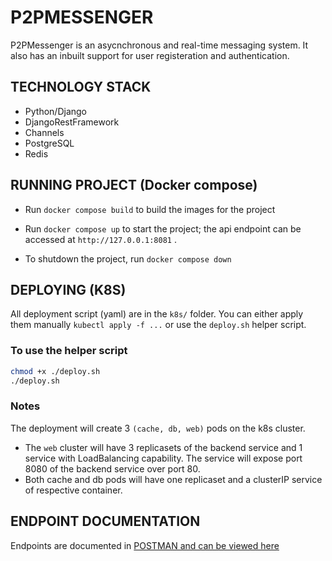 # P2PMESSENGER

P2PMessenger is an asycnchronous and real-time messaging system. It also has an inbuilt support for user registeration and authentication.

## TECHNOLOGY STACK

- Python/Django
- DjangoRestFramework
- Channels
- PostgreSQL
- Redis

## RUNNING PROJECT (Docker compose)

- Run `docker compose build` to build the images for the project
- Run `docker compose up` to start the project; the api endpoint can be accessed at `http://127.0.0.1:8081` .

- To shutdown the project, run `docker compose down`

## DEPLOYING (K8S)

All deployment script (yaml) are in the `k8s/` folder. You can either apply them manually `kubectl apply -f ...`
or use the `deploy.sh` helper script.

### To use the helper script

```bash
chmod +x ./deploy.sh
./deploy.sh
```

### Notes

The deployment will create 3 `(cache, db, web)` pods on the k8s cluster.

- The `web` cluster will have 3 replicasets of the backend service and 1 service with LoadBalancing capability. The service will expose port 8080 of the backend service over port 80.
- Both cache and db pods will have one replicaset and a clusterIP service of respective container.

## ENDPOINT DOCUMENTATION

Endpoints are documented in [POSTMAN and can be viewed here](https://documenter.getpostman.com/view/11647149/UUxxg8Tr)
